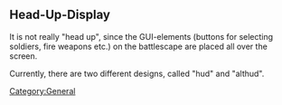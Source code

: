 ## Head-Up-Display

It is not really "head up", since the GUI-elements (buttons for
selecting soldiers, fire weapons etc.) on the battlescape are placed all
over the screen.

Currently, there are two different designs, called "hud" and "althud".

[Category:General](Category:General "wikilink")